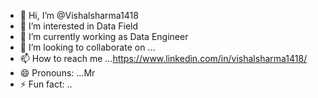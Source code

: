 - 👋 Hi, I’m @Vishalsharma1418
- 👀 I’m interested in Data Field
- 🌱 I’m currently working as Data Engineer
- 💞️ I’m looking to collaborate on ...
- 📫 How to reach me ...https://www.linkedin.com/in/vishalsharma1418/
- 😄 Pronouns: ...Mr
- ⚡ Fun fact: ..

<!---
Vishalsharma1418/Vishalsharma1418 is a ✨ special ✨ repository because its `README.md` (this file) appears on your GitHub profile.
You can click the Preview link to take a look at your changes.
--->

